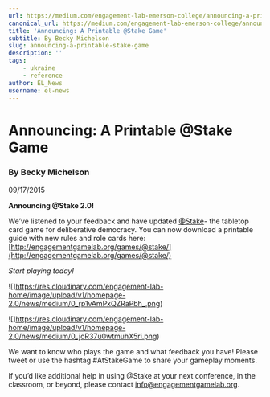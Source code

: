 ```yaml
---
url: https://medium.com/engagement-lab-emerson-college/announcing-a-printable-stake-game-211f76804086
canonical_url: https://medium.com/engagement-lab-emerson-college/announcing-a-printable-stake-game-211f76804086
title: 'Announcing: A Printable @Stake Game'
subtitle: By Becky Michelson
slug: announcing-a-printable-stake-game
description: ''
tags:
    - ukraine
    - reference
author: EL_News
username: el-news
---
```


# Announcing: A Printable @Stake Game

### By Becky Michelson

09/17/2015

**Announcing @Stake 2.0!**

We’ve listened to your feedback and have updated [@Stake](http://engagementgamelab.org/games/@stake/)- the tabletop card game for deliberative democracy. You can now download a printable guide with new rules and role cards here: [http://engagementgamelab.org/games/@stake/](http://engagementgamelab.org/games/@stake/)

_Start playing today!_

![]https://res.cloudinary.com/engagement-lab-home/image/upload/v1/homepage-2.0/news/medium/0_rp1vAmPxQZRaPbh_.png)

![]https://res.cloudinary.com/engagement-lab-home/image/upload/v1/homepage-2.0/news/medium/0_joR37u0wtmuhX5ri.png)

We want to know who plays the game and what feedback you have! Please tweet or use the hashtag #AtStakeGame to share your gameplay moments.

If you’d like additional help in using @Stake at your next conference, in the classroom, or beyond, please contact [info@engagementgamelab.org](mailto:info@engagementgamelab.org).
